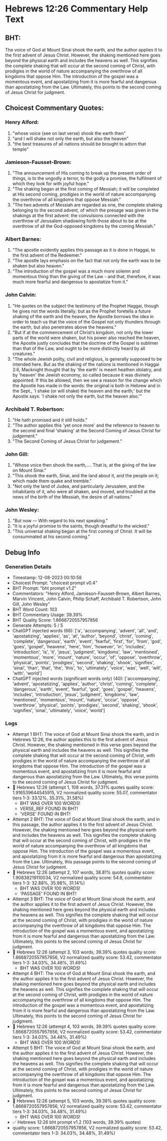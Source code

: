 # Hebrews 12:26 Commentary Help Text

## BHT:
The voice of God at Mount Sinai shook the earth, and the author applies it to the first advent of Jesus Christ. However, the shaking mentioned here goes beyond the physical earth and includes the heavens as well. This signifies the complete shaking that will occur at the second coming of Christ, with prodigies in the world of nature accompanying the overthrow of all kingdoms that oppose Him. The introduction of the gospel was a momentous event, and apostatizing from it is more fearful and dangerous than apostatizing from the Law. Ultimately, this points to the second coming of Jesus Christ for judgment.

## Choicest Commentary Quotes:
### Henry Alford:
1. "whose voice (see on last verse) shook the earth then"
2. "and I will shake not only the earth, but also the heaven"
3. "the best treasures of all nations should be brought to adorn that temple"

### Jamieson-Fausset-Brown:
1. "The announcement of His coming to break up the present order of things, is to the ungodly a terror, to the godly a promise, the fulfilment of which they look for with joyful hope."
2. "The shaking began at the first coming of Messiah; it will be completed at His second coming, prodigies in the world of nature accompanying the overthrow of all kingdoms that oppose Messiah."
3. "The two advents of Messiah are regarded as one, the complete shaking belonging to the second advent, of which the presage was given in the shakings at the first advent: the convulsions connected with the overthrow of Jerusalem shadowing forth those about to be at the overthrow of all the God-opposed kingdoms by the coming Messiah."

### Albert Barnes:
1. "The apostle evidently applies this passage as it is done in Haggai, to the first advent of the Redeemer."
2. "The apostle lays emphasis on the fact that not only the earth was to be shaken but also heaven."
3. "The introduction of the gospel was a much more solemn and momentous thing than the giving of the Law - and that, therefore, it was much more fearful and dangerous to apostatize from it."

### John Calvin:
1. "He quotes on the subject the testimony of the Prophet Haggai, though he gives not the words literally; but as the Prophet foretells a future shaking of the earth and the heaven, the Apostle borrows the idea in order to teach us that the voice of the Gospel not only thunders through the earth, but also penetrates above the heavens." 
2. "But if at the commencement of Christ’s kingdom, not only the lower parts of the world were shaken, but his power also reached the heaven, the Apostle justly concludes that the doctrine of the Gospel is sublimer than that of the Law, and ought to be more distinctly heard by all creatures."
3. "The whole Jewish polity, civil and religious, is generally supposed to be intended here. But as the shaking of the nations is mentioned in Haggai 2:6, Macknight thought that by 'the earth' is meant heathen idolatry, and by 'heaven' the Jewish economy, so called because it was divinely appointed. If this be allowed, then we see a reason for the change which the Apostle has made in the words: the original is both in Hebrew and in the Sept., 'I shake (or will shake) the heaven and the earth;' but the Apostle says: 'I shake not only the earth, but the heaven also.'"

### Archibald T. Robertson:
1. "He hath promised and it still holds."
2. "The author applies this 'yet once more' and the reference to heaven to the second and final 'shaking' at the Second Coming of Jesus Christ for judgement."
3. "The Second Coming of Jesus Christ for judgement."

### John Gill:
1. "Whose voice then shook the earth,.... That is, at the giving of the law on Mount Sinai."
2. "This shook the earth, Sinai, and the land about it, and the people on it; which made them quake and tremble."
3. "Not only the land of Judea, and particularly Jerusalem, and the inhabitants of it, who were all shaken, and moved, and troubled at the news of the birth of the Messiah, the desire of all nations."

### John Wesley:
1. "But now — With regard to his next speaking."
2. "It is a joyful promise to the saints, though dreadful to the wicked."
3. "This universal shaking began at the first coming of Christ. It will be consummated at his second coming."


## Debug Info
### Generation Details
- Timestamp: 12-08-2023 00:10:58
- Choicest Prompt: "choicest prompt v0.4"
- BHT Prompt: "bht prompt v1.2"
- Commentators: "Henry Alford, Jamieson-Fausset-Brown, Albert Barnes, Marvin Vincent, John Calvin, Philip Schaff, Archibald T. Robertson, John Gill, John Wesley"
- BHT Word Count: 103
- BHT Commentary Usage: 39.39%
- BHT Quality Score: 1.8668720557957856
- Generate Attempts: 5 / 5
- ChatGPT injected words (66):
	['a', 'accompanying', 'advent', 'all', 'and', 'apostatizing', 'applies', 'as', 'at', 'author', 'beyond', 'christ', 'coming', 'complete', 'dangerous', 'earth', 'event', 'fearful', 'first', 'for', 'from', 'god', 'goes', 'gospel', 'heavens', 'here', 'him', 'however', 'in', 'includes', 'introduction', 'is', 'it', 'jesus', 'judgment', 'kingdoms', 'law', 'mentioned', 'momentous', 'more', 'mount', 'nature', 'occur', 'of', 'oppose', 'overthrow', 'physical', 'points', 'prodigies', 'second', 'shaking', 'shook', 'signifies', 'sinai', 'than', 'that', 'the', 'this', 'to', 'ultimately', 'voice', 'was', 'well', 'will', 'with', 'world']
- ChatGPT injected words (significant words only) (40):
	['accompanying', 'advent', 'apostatizing', 'applies', 'author', 'christ', 'coming', 'complete', 'dangerous', 'earth', 'event', 'fearful', 'god', 'goes', 'gospel', 'heavens', 'includes', 'introduction', 'jesus', 'judgment', 'kingdoms', 'law', 'mentioned', 'momentous', 'mount', 'nature', 'occur', 'oppose', 'overthrow', 'physical', 'points', 'prodigies', 'second', 'shaking', 'shook', 'signifies', 'sinai', 'ultimately', 'voice', 'world']

### Logs
- Attempt 1 BHT: The voice of God at Mount Sinai shook the earth, and in Hebrews 12:26, the author applies this to the first advent of Jesus Christ. However, the shaking mentioned in this verse goes beyond the physical earth and includes the heavens as well. This signifies the complete shaking that will occur at the second coming of Christ, with prodigies in the world of nature accompanying the overthrow of all kingdoms that oppose Him. The introduction of the gospel was a momentous event, and apostatizing from it is more fearful and dangerous than apostatizing from the Law. Ultimately, this verse points to the second coming of Jesus Christ for judgment.
- 🔄 Hebrews 12:26 (attempt 1, 108 words, 37.31% quotes quality score: 1.916539644545915, V2 normalized quality score: 55.07, commentator tiers 1-3: 33.12%, 35.31%, 31.58%) 
	- BHT WAS OVER 100 WORDS! 
	- VERSE_REF FOUND IN BHT! 
	- 'VERSE' FOUND IN BHT!
- Attempt 2 BHT: The voice of God at Mount Sinai shook the earth, and in this passage, the author applies it to the first advent of Jesus Christ. However, the shaking mentioned here goes beyond the physical earth and includes the heavens as well. This signifies the complete shaking that will occur at the second coming of Christ, with prodigies in the world of nature accompanying the overthrow of all kingdoms that oppose Him. The introduction of the gospel was a momentous event, and apostatizing from it is more fearful and dangerous than apostatizing from the Law. Ultimately, this passage points to the second coming of Jesus Christ for judgment.
- 🔄 Hebrews 12:26 (attempt 2, 107 words, 38.81% quotes quality score: 1.90838219110034, V2 normalized quality score: 54.8, commentator tiers 1-3: 32.88%, 35.98%, 31.14%) 
	- BHT WAS OVER 100 WORDS! 
	- 'PASSAGE' FOUND IN BHT!
- Attempt 3 BHT: The voice of God at Mount Sinai shook the earth, and the author applies it to the first advent of Jesus Christ. However, the shaking mentioned here goes beyond the physical earth and includes the heavens as well. This signifies the complete shaking that will occur at the second coming of Christ, with prodigies in the world of nature accompanying the overthrow of all kingdoms that oppose Him. The introduction of the gospel was a momentous event, and apostatizing from it is more fearful and dangerous than apostatizing from the Law. Ultimately, this points to the second coming of Jesus Christ for judgment.
- 🔄 Hebrews 12:26 (attempt 3, 103 words, 39.39% quotes quality score: 1.8668720557957856, V2 normalized quality score: 53.42, commentator tiers 1-3: 34.03%, 34.48%, 31.49%) 
	- BHT WAS OVER 100 WORDS!
- Attempt 4 BHT: The voice of God at Mount Sinai shook the earth, and the author applies it to the first advent of Jesus Christ. However, the shaking mentioned here goes beyond the physical earth and includes the heavens as well. This signifies the complete shaking that will occur at the second coming of Christ, with prodigies in the world of nature accompanying the overthrow of all kingdoms that oppose Him. The introduction of the gospel was a momentous event, and apostatizing from it is more fearful and dangerous than apostatizing from the Law. Ultimately, this points to the second coming of Jesus Christ for judgment.
- 🔄 Hebrews 12:26 (attempt 4, 103 words, 39.39% quotes quality score: 1.8668720557957856, V2 normalized quality score: 53.42, commentator tiers 1-3: 34.03%, 34.48%, 31.49%) 
	- BHT WAS OVER 100 WORDS!
- Attempt 5 BHT: The voice of God at Mount Sinai shook the earth, and the author applies it to the first advent of Jesus Christ. However, the shaking mentioned here goes beyond the physical earth and includes the heavens as well. This signifies the complete shaking that will occur at the second coming of Christ, with prodigies in the world of nature accompanying the overthrow of all kingdoms that oppose Him. The introduction of the gospel was a momentous event, and apostatizing from it is more fearful and dangerous than apostatizing from the Law. Ultimately, this points to the second coming of Jesus Christ for judgment.
- 🔄 Hebrews 12:26 (attempt 5, 103 words, 39.39% quotes quality score: 1.8668720557957856, V2 normalized quality score: 53.42, commentator tiers 1-3: 34.03%, 34.48%, 31.49%) 
	- BHT WAS OVER 100 WORDS!
- ✅ Hebrews 12:26 bht prompt v1.2 (103 words, 39.39% quotes)
- quality score: 1.8668720557957856, V2 normalized quality score: 53.42, commentator tiers 1-3: 34.03%, 34.48%, 31.49%)